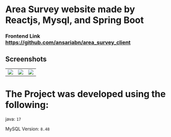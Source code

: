 # Area Survey website made by Reactjs, Mysql, and Spring Boot 
### Frontend Link https://github.com/ansariabn/area_survey_client

## Screenshots
 
|  |  |  |
| -------| -------| -------|
| ![](https://github.com/ansariabn/area_survey_backend/assets/110123115/90a4a4db-b36e-4a97-859d-9e2e68411dcc) |![](https://github.com/ansariabn/area_survey_backend/assets/110123115/b5a5ef16-1e75-4537-9161-2d27b76c17a7) | ![](https://github.com/ansariabn/area_survey_backend/assets/110123115/1db14507-378e-4225-9dc5-785c8fd6a33c) |

# The Project was developed using the following:

java: 			`17`

MySQL Version: 		`8.48`
